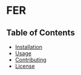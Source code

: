 # FER


## Table of Contents
- [Installation](#installation)
- [Usage](#usage)
- [Contributing](#contributing)
- [License](#license)
